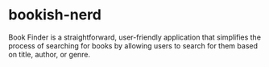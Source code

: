 # bookish-nerd
Book Finder is a straightforward, user-friendly application that simplifies the process of searching for books by allowing users to search for them based on title, author, or genre. 
